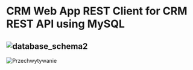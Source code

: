 ﻿# CRM Web App REST Client for CRM REST API using MySQL

![database_schema2](https://user-images.githubusercontent.com/76729568/222300338-5ddc2c29-3daf-4e65-a1e3-35fa05129bf7.PNG)
-------------------------------------------------------------------------------------------------------------------------
![Przechwytywanie](https://user-images.githubusercontent.com/76729568/223580545-063cf4bf-7865-4621-ac3c-960a2b557c1f.PNG)



